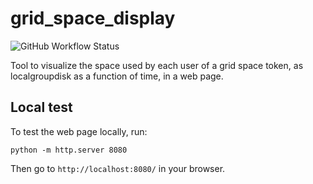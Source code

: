 # grid_space_display
![GitHub Workflow Status](https://img.shields.io/github/actions/workflow/status/wiso/grid_space_display/python-app.yml)


Tool to visualize the space used by each user of a grid space token, as localgroupdisk as a function of time, in a web page.


## Local test

To test the web page locally, run:

```
python -m http.server 8080
```

Then go to `http://localhost:8080/` in your browser.
